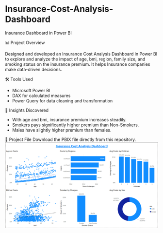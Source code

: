 # Insurance-Cost-Analysis-Dashboard
Insurance Dashboard in Power BI

📊 Project Overview

Designed and developed an Insurance Cost Analysis Dashboard in Power BI to explore and analyze the impact of age, bmi, region, family size, and smoking status on the insurance premium. It helps Insurance companies make data-driven decisions.

🛠️ Tools Used
* Microsoft Power BI
* DAX for calculated measures
* Power Query for data cleaning and transformation

🧠 Insights Discovered
* With age and bmi, insurance premium increases steadily.
* Smokers pays significantly higher premium than Non-Smokers.
* Males have slightly higher premium than females.

📁 Project File
Download the PBIX file directly from this repository.
![Insurance Cost Analysis Dashboard](https://github.com/maulik-vyas/Insurance-Cost-Analysis-Dashboard/blob/main/Insurance%20Cost%20Analysis%20Dashboard.png)
